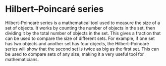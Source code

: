 # Hilbert–Poincaré series

Hilbert–Poincaré series is a mathematical tool used to measure the size of a set of objects. It works by counting the number of objects in the set, then dividing it by the total number of objects in the set. This gives a fraction that can be used to compare the size of different sets. For example, if one set has two objects and another set has four objects, the Hilbert–Poincaré series will show that the second set is twice as big as the first set. This can be used to compare sets of any size, making it a very useful tool for mathematicians.
